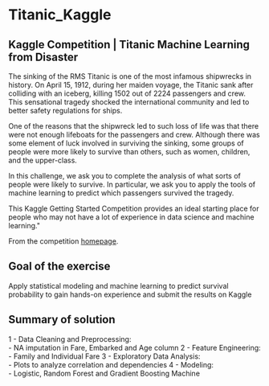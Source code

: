 # Titanic_Kaggle

## Kaggle Competition | Titanic Machine Learning from Disaster

The sinking of the RMS Titanic is one of the most infamous shipwrecks in history.  On April 15, 1912, during her maiden voyage, the Titanic sank after colliding with an iceberg, killing 1502 out of 2224 passengers and crew. This sensational tragedy shocked the international community and led to better safety regulations for ships.

One of the reasons that the shipwreck led to such loss of life was that there were not enough lifeboats for the passengers and crew. Although there was some element of luck involved in surviving the sinking, some groups of people were more likely to survive than others, such as women, children, and the upper-class.

In this challenge, we ask you to complete the analysis of what sorts of people were likely to survive. In particular, we ask you to apply the tools of machine learning to predict which passengers survived the tragedy.

This Kaggle Getting Started Competition provides an ideal starting place for people who may not have a lot of experience in data science and machine learning."

From the competition [homepage](https://www.kaggle.com/c/titanic).

## Goal of the exercise

Apply statistical modeling and machine learning to predict survival probability to gain hands-on experience and submit the results on Kaggle 

## Summary of solution
  1 - Data Cleaning and Preprocessing:  
      - NA imputation in Fare, Embarked and Age column
  2 - Feature Engineering:  
      - Family and Individual Fare
  3 - Exploratory Data Analysis:  
      - Plots to analyze correlation and dependencies
  4 - Modeling:  
      - Logistic, Random Forest and Gradient Boosting Machine


